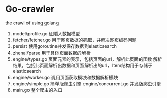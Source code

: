 # Go-crawler
the crawl of using golang 

1. model/profile.go 征婚人数据模型
2. fetcher/fetcher.go  用于网页数据的抓取，并解决网页编码问题
3. persist 使用goroutine并发保存数据到elasticsearch
4. zhenai/parse 用于具体页面数据的解析
5. engine/types.go 页面元素的表示，包括页面的url，解析此页面的函数
   解析结果，包括此页面解析出数据和页面解析出的url，Item结构用于存储于elasticsearch
6. engine/worker.go 调用页面获取模块和数据解析模块
7. engine/simple.go 简单版爬虫引擎  engine/concurrent.go 并发版爬虫引擎
8. main.go 整个爬虫的入口
